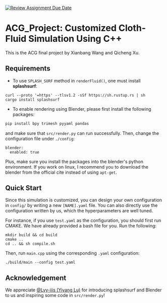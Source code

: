 [![Review Assignment Due Date](https://classroom.github.com/assets/deadline-readme-button-22041afd0340ce965d47ae6ef1cefeee28c7c493a6346c4f15d667ab976d596c.svg)](https://classroom.github.com/a/cPlbGtcU)

# ACG_Project: Customized Cloth-Fluid Simulation Using C++

This is the ACG final project by Xianbang Wang and Qicheng Xu.

## Requirements

- To use `SPLASH_SURF` method in `renderFluid()`, one must install **splashsurf**:

```
curl --proto '=https' --tlsv1.2 -sSf https://sh.rustup.rs | sh
cargo install splashsurf
```

- To enable rendering using Blender, please first install the following packages:
```py
pip install bpy trimesh pyyaml pandas
```
and make sure that `src/render.py` can run successfully. Then, change the configuration file under `./config`:
```
blender:
  enabled: true
```

Plus, make sure you install the packages into the blender's python environment. If you work on linux, I recommend you to download the blender from the official cite instead of using `apt-get`.

## Quick Start

Since this simulation is customized, you can design your own configuration in `config/` by writing a new `[NAME].yaml` file. You can also directly use the configuration written by us, which the hyperparameters are well tuned.

For instance, if you use `test.yaml` as the configuration, you should first run CMAKE. We have already provided a bash file for you. Run the following:
```
mkdir build && cd build
cmake ..
cd .. && sh compile.sh
```
Then, run `main.cpp` using the corresponding `.yaml` configuration:
```
./build/main --config test.yaml
```

## Acknowledgement

We appreciate [@Lyy-iiis (Yiyang Lu)](https://github.com/Lyy-iiis) for introducing splashsurf and Blender to us and inspiring some code in `src/render.py`!

